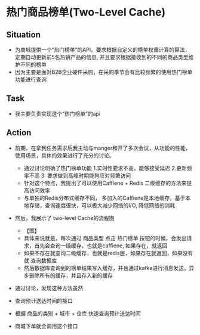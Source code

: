 # 热门商品榜单(Two-Level Cache)
## Situation
* 为商城提供一个“热门榜单”的API。要求根据自定义的榜单权重计算的算法，定期自动更新前5名热销产品的信息, 并且要求根据接收到的不同的商品类型维护不同的榜单
* 因为主要是面对B2B企业硬件采购，在采购季节会有比较频繁的使用热门榜单功能进行查询

## Task
* 我主要负责实现这个“热门榜单”的api

## Action
* 前期，在拿到任务需求后我主动与manger和开了多次会议，从功能的性能，使用场景，具体的效果进行了充分的讨论。
  * 通过讨论明确了热门榜单功能 1.实时性要求不高，能够接受延迟 2.更新频率不高 3. 要求做到高峰时期能狗应对频繁访问 
  * 针对这个特点，我提出了可以使用Caffiene + Redis 二级缓存的方法来提高访问效率
  * 与单独的Redis分布式缓存不同， 多加入的Caffiene是本地缓存，基于本地存储，查询速度很快，可以极大减少网络的I/O, 降低网络的消耗

* 然后，我展示了 two-level Cache的流程图
  * 【图】
  * 具体来说就是，每次通过 商品类型 点击 热门榜单 按钮的时候，会发出请求，首先会查询一级缓存，也就是caffiene, 如果存在，就返回
  * 如果不存在就查询二级缓存，也就是redis层，如果存在就返回，如果没有就 查询数据库
  * 然后数据库查询到的榜单结果写入缓存，并且通过kafka进行消息发送，异步删除所有的缓存，并且存入新的缓存 
* 通过讨论，发现这种方法虽然 

* 查询预计送达时间的接口
* 根据 商品的类别 + 城市 + 仓库 快速查询预计送达时间
* 商城下单就会调用这个接口
